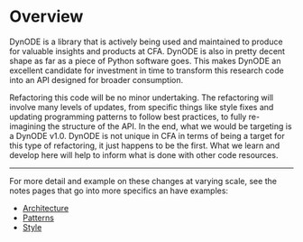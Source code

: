# Overview

DynODE is a library that is actively being used and maintained to produce for
valuable insights and products at CFA. DynODE is also in pretty decent shape
as far as a piece of Python software goes. This makes DynODE an excellent
candidate for investment in time to transform this research code into an API
designed for broader consumption.

Refactoring this code will be no minor undertaking. The refactoring will 
involve many levels of updates, from specific things like style fixes and
updating programming patterns to follow best practices, to fully 
re-imagining the structure of the API. In the end, what we would be targeting is a DynODE v1.0. DynODE is not unique in CFA in terms of being a target
for this type of refactoring, it just happens to be the first. What we learn
and develop here will help to inform what is done with other code resources.

---

For more detail and example on these changes at varying scale, see the notes pages that go into more specifics an have examples:

- [Architecture](./architecture.md)
- [Patterns](./patterns.md)
- [Style](./style.md)
